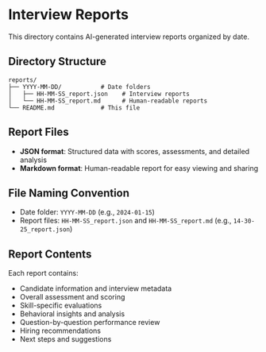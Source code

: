 # Interview Reports

This directory contains AI-generated interview reports organized by date.

## Directory Structure

```
reports/
├── YYYY-MM-DD/           # Date folders
│   ├── HH-MM-SS_report.json    # Interview reports
│   └── HH-MM-SS_report.md      # Human-readable reports
└── README.md             # This file
```

## Report Files

- **JSON format**: Structured data with scores, assessments, and detailed analysis
- **Markdown format**: Human-readable report for easy viewing and sharing

## File Naming Convention

- Date folder: `YYYY-MM-DD` (e.g., `2024-01-15`)
- Report files: `HH-MM-SS_report.json` and `HH-MM-SS_report.md` (e.g., `14-30-25_report.json`)

## Report Contents

Each report contains:
- Candidate information and interview metadata
- Overall assessment and scoring
- Skill-specific evaluations
- Behavioral insights and analysis
- Question-by-question performance review
- Hiring recommendations
- Next steps and suggestions